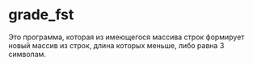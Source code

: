# grade_fst

Это программа, которая из имеющегося массива строк формирует новый массив из строк, длина которых меньше, либо равна 3 символам.
